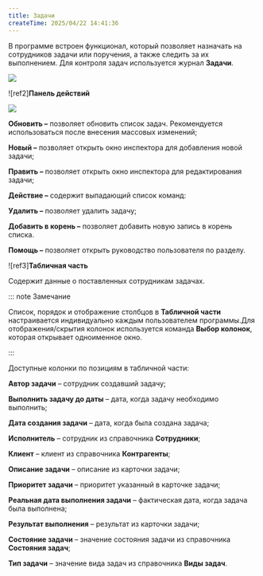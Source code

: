 ```yaml
---
title: Задачи
createTime: 2025/04/22 14:41:36
---
```

В программе встроен функционал, который позволяет назначать на сотрудников задачи или поручения, а также следить за их выполнением. Для контроля задач используется журнал **Задачи**.

![](Aspose.Words.83ab1c44-6b28-430a-a5f2-4d9e6ba1abd4.322.png)

![ref2]**Панель действий**

![](Aspose.Words.83ab1c44-6b28-430a-a5f2-4d9e6ba1abd4.323.png)

**Обновить –** позволяет обновить список задач. Рекомендуется использоваться после внесения массовых изменений;

**Новый –** позволяет открыть окно инспектора для добавления новой задачи;

**Править –** позволяет открыть окно инспектора для редактирования задачи;

**Действие –** содержит выпадающий список команд:

**Удалить –** позволяет удалить задачу;

**Добавить в корень –** позволяет добавить новую запись в корень списка.

**Помощь –** позволяет открыть руководство пользователя по разделу.

![ref3]**Табличная часть**

Содержит данные о поставленных сотрудникам задачах.

::: note Замечание

Список, порядок и отображение столбцов в **Табличной части** настраивается индивидуально каждым пользователем программы.Для отображения/скрытия колонок используется команда **Выбор колонок**, которая открывает одноименное окно.

:::

Доступные колонки по позициям в табличной части:

**Автор задачи** – сотрудник создавший задачу;

**Выполнить задачу до даты** – дата, когда задачу необходимо выполнить;

**Дата создания задачи** – дата, когда была создана задача;

**Исполнитель** – сотрудник из справочника **Сотрудники**;

**Клиент** – клиент из справочника **Контрагенты**;

**Описание задачи** – описание из карточки задачи;

**Приоритет задачи** – приоритет указанный в карточке задачи;

**Реальная дата выполнения задачи** – фактическая дата, когда задача была выполнена;

**Результат выполнения** – результат из карточки задачи;

**Состояние задачи** – значение состояния задачи из справочника **Состояния задач**;

**Тип задачи** – значение вида задач из справочника **Виды задач**.